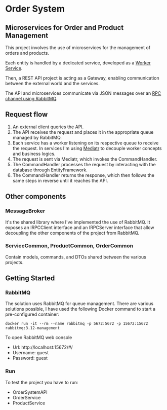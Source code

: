 # Order System

## Microservices for Order and Product Management

This project involves the use of microservices for the management of orders and products. 

Each entity is handled by a dedicated service, developed as a [Worker Service](https://learn.microsoft.com/en-us/dotnet/core/extensions/workers?pivots=dotnet-7-0). 

Then, a REST API project is acting as a Gateway, enabling communication between the external world and the services. 

The API and microservices communicate via JSON messages over an [RPC channel using RabbitMQ](https://www.rabbitmq.com/tutorials/tutorial-six-python.html).

## Request flow

1. An external client queries the API.
2. The API receives the request and places it in the appropriate queue managed by RabbitMQ.
3. Each service has a worker listening on its respective queue to receive the request. In services I'm using [Mediatr](https://github.com/jbogard/MediatR) to decouple worker concepts and business logics.
4. The request is sent via Mediatr, which invokes the CommandHandler.
5. The CommandHandler processes the request by interacting with the database through EntityFramework.
6. The CommandHandler returns the response, which then follows the same steps in reverse until it reaches the API.

## Other components

### MessageBroker
It's the shared library where I've implemented the use of RabbitMQ. It exposes an IRPCClient interface and an IRPCServer interface that allow decoupling the other components of the project from RabbitMQ.

### ServiceCommon, ProductCommon, OrderCommon
Contain models, commands, and DTOs shared between the various projects.

## Getting Started

### RabbitMQ

The solution uses RabbitMQ for queue management. There are various solutions possible, I have used the following Docker command to start a pre-configured container:

`docker run -it --rm --name rabbitmq -p 5672:5672 -p 15672:15672 rabbitmq:3.12-management`

To open RabbitMQ web console

- Url: http://localhost:15672/#/	
- Username: guest
- Password: guest

### Run 

To test the project you have to run:
- OrderSystemAPI
- OrderService
- ProductService
